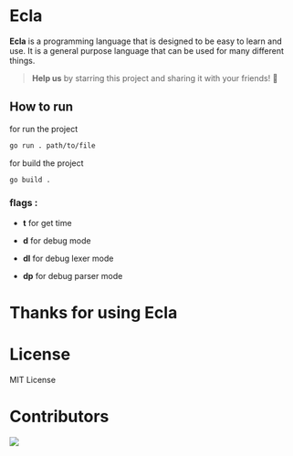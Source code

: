 # Ecla

**Ecla** is a programming language that is designed to be easy to learn and use. It is a general purpose language that can be used for many different things.

> **Help us** by starring this project and sharing it with your friends! 🙏

## How to run

for run the project 

```bash
go run . path/to/file
```

for build the project

```bash
go build .
```

### flags :

- **t** for get time

- **d** for debug mode

- **dl** for debug lexer mode

- **dp** for debug parser mode

# Thanks for using Ecla

# License

MIT License

# Contributors

[![](https://contributors-img.web.app/image?repo=tot0p/Ecla)](https://github.com/tot0p/Ecla/graphs/contributors)

